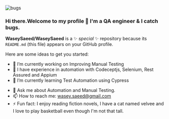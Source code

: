 ![bugs](https://github.com/WaseySaeed/WaseySaeed/assets/94783648/c131e48e-e159-4cb2-8400-c977434b1ba7)

### Hi there.Welcome to my profile 👋 I'm a QA engineer & I catch bugs.

**WaseySaeed/WaseySaeed** is a ✨ _special_ ✨ repository because its `README.md` (this file) appears on your GitHub profile.

Here are some ideas to get you started:

- 🔭 I’m currently working on Improving Manual Testing 
- 💬 I have experience in automation with Codeceptjs, Selenium, Rest Assured and Appium 
- 🌱 I’m currently learning Test Automation using Cypress
<!-- 👯 I’m looking to collaborate on ... 
- 🤔 I’m looking for help with ... -->
- 💬 Ask me about Automation and Manual Testing.
- 📫 How to reach me: wasey.saeed@gmail.com
- ⚡ Fun fact: I enjoy reading fiction novels, I have a cat named velvee and I love to play basketball even though I'm not that tall.

